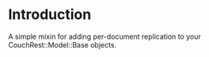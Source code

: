 # Introduction

A simple mixin for adding per-document replication to your CouchRest::Model::Base objects.
